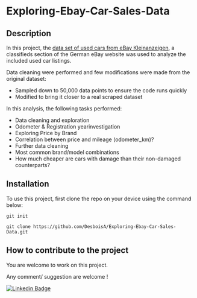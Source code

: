 # Exploring-Ebay-Car-Sales-Data

## Description

In this project, the [data set of used cars from eBay Kleinanzeigen](https://data.world/data-society/used-cars-data), a classifieds section of the German eBay website was used to analyze the included used car listings. 

Data cleaning were performed and few modifications were made from the original dataset:

- Sampled down to 50,000 data points to ensure the code runs quickly
- Modified to bring it closer to a real scraped dataset

In this analysis, the following tasks performed:

- Data cleaning and exploration
- Odometer & Registration yearinvestigation
- Exploring Price by Brand
- Correlation between price and mileage (odometer_km)?
- Further data cleaning
- Most common brand/model combinations
- How much cheaper are cars with damage than their non-damaged counterparts?

## Installation

To use this project, first clone the repo on your device using the command below:

```
git init
```
```
git clone https://github.com/DesboisA/Exploring-Ebay-Car-Sales-Data.git
```

## How to contribute to the project

You are welcome to work on this project.

Any comment/ suggestion are welcome ! 

[![Linkedin Badge](https://img.shields.io/badge/-adriendesbois-blue?style=flat-square&logo=Linkedin&logoColor=white&link=https://www.linkedin.com/in/adriendesbois/)](https://www.linkedin.com/in/adriendesbois/) 


